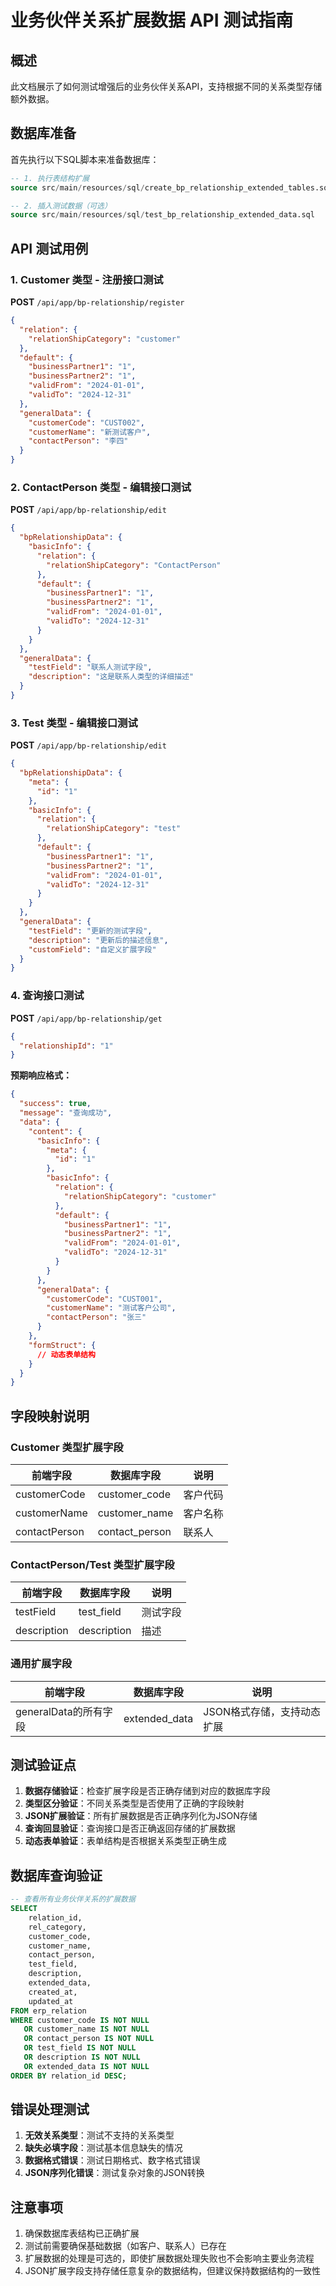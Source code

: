 # 业务伙伴关系扩展数据 API 测试指南

## 概述
此文档展示了如何测试增强后的业务伙伴关系API，支持根据不同的关系类型存储额外数据。

## 数据库准备
首先执行以下SQL脚本来准备数据库：
```sql
-- 1. 执行表结构扩展
source src/main/resources/sql/create_bp_relationship_extended_tables.sql

-- 2. 插入测试数据（可选）
source src/main/resources/sql/test_bp_relationship_extended_data.sql
```

## API 测试用例

### 1. Customer 类型 - 注册接口测试

**POST** `/api/app/bp-relationship/register`

```json
{
  "relation": {
    "relationShipCategory": "customer"
  },
  "default": {
    "businessPartner1": "1",
    "businessPartner2": "1",
    "validFrom": "2024-01-01",
    "validTo": "2024-12-31"
  },
  "generalData": {
    "customerCode": "CUST002",
    "customerName": "新测试客户",
    "contactPerson": "李四"
  }
}
```

### 2. ContactPerson 类型 - 编辑接口测试

**POST** `/api/app/bp-relationship/edit`

```json
{
  "bpRelationshipData": {
    "basicInfo": {
      "relation": {
        "relationShipCategory": "ContactPerson"
      },
      "default": {
        "businessPartner1": "1",
        "businessPartner2": "1",
        "validFrom": "2024-01-01",
        "validTo": "2024-12-31"
      }
    }
  },
  "generalData": {
    "testField": "联系人测试字段",
    "description": "这是联系人类型的详细描述"
  }
}
```

### 3. Test 类型 - 编辑接口测试

**POST** `/api/app/bp-relationship/edit`

```json
{
  "bpRelationshipData": {
    "meta": {
      "id": "1"
    },
    "basicInfo": {
      "relation": {
        "relationShipCategory": "test"
      },
      "default": {
        "businessPartner1": "1",
        "businessPartner2": "1",
        "validFrom": "2024-01-01",
        "validTo": "2024-12-31"
      }
    }
  },
  "generalData": {
    "testField": "更新的测试字段",
    "description": "更新后的描述信息",
    "customField": "自定义扩展字段"
  }
}
```

### 4. 查询接口测试

**POST** `/api/app/bp-relationship/get`

```json
{
  "relationshipId": "1"
}
```

**预期响应格式：**
```json
{
  "success": true,
  "message": "查询成功",
  "data": {
    "content": {
      "basicInfo": {
        "meta": {
          "id": "1"
        },
        "basicInfo": {
          "relation": {
            "relationShipCategory": "customer"
          },
          "default": {
            "businessPartner1": "1",
            "businessPartner2": "1",
            "validFrom": "2024-01-01",
            "validTo": "2024-12-31"
          }
        }
      },
      "generalData": {
        "customerCode": "CUST001",
        "customerName": "测试客户公司",
        "contactPerson": "张三"
      }
    },
    "formStruct": {
      // 动态表单结构
    }
  }
}
```

## 字段映射说明

### Customer 类型扩展字段
| 前端字段 | 数据库字段 | 说明 |
|---------|-----------|------|
| customerCode | customer_code | 客户代码 |
| customerName | customer_name | 客户名称 |
| contactPerson | contact_person | 联系人 |

### ContactPerson/Test 类型扩展字段
| 前端字段 | 数据库字段 | 说明 |
|---------|-----------|------|
| testField | test_field | 测试字段 |
| description | description | 描述 |

### 通用扩展字段
| 前端字段 | 数据库字段 | 说明 |
|---------|-----------|------|
| generalData的所有字段 | extended_data | JSON格式存储，支持动态扩展 |

## 测试验证点

1. **数据存储验证**：检查扩展字段是否正确存储到对应的数据库字段
2. **类型区分验证**：不同关系类型是否使用了正确的字段映射
3. **JSON扩展验证**：所有扩展数据是否正确序列化为JSON存储
4. **查询回显验证**：查询接口是否正确返回存储的扩展数据
5. **动态表单验证**：表单结构是否根据关系类型正确生成

## 数据库查询验证

```sql
-- 查看所有业务伙伴关系的扩展数据
SELECT 
    relation_id,
    rel_category,
    customer_code,
    customer_name,
    contact_person,
    test_field,
    description,
    extended_data,
    created_at,
    updated_at
FROM erp_relation 
WHERE customer_code IS NOT NULL 
   OR customer_name IS NOT NULL 
   OR contact_person IS NOT NULL 
   OR test_field IS NOT NULL 
   OR description IS NOT NULL 
   OR extended_data IS NOT NULL
ORDER BY relation_id DESC;
```

## 错误处理测试

1. **无效关系类型**：测试不支持的关系类型
2. **缺失必填字段**：测试基本信息缺失的情况
3. **数据格式错误**：测试日期格式、数字格式错误
4. **JSON序列化错误**：测试复杂对象的JSON转换

## 注意事项

1. 确保数据库表结构已正确扩展
2. 测试前需要确保基础数据（如客户、联系人）已存在
3. 扩展数据的处理是可选的，即使扩展数据处理失败也不会影响主要业务流程
4. JSON扩展字段支持存储任意复杂的数据结构，但建议保持数据结构的一致性